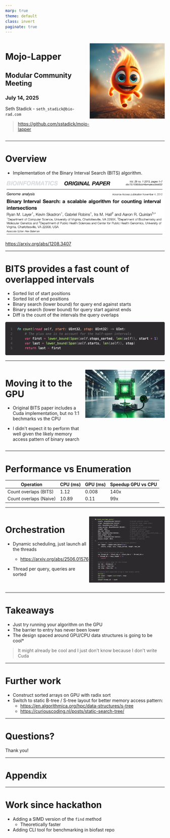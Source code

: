 ```yaml
---
marp: true
theme: default
class: invert
paginate: true
---
```


<div style="display: flex; gap: 1px;">
  <div style="flex: 1;">

# Mojo-Lapper

## Modular Community Meeting
### July 14, 2025

Seth Stadick  - `seth_stadick@bio-rad.com`

> https://github.com/sstadick/mojo-lapper

  </div>
  <div style="flex: 1;">

![Running Mojo](images/running_mojo.jpg)

  </div>
</div>

---

# Overview

- Implementation of the Binary Interval Search (BITS) algorithm.

![BITS Paper](images/bits_paper.png)

https://arxiv.org/abs/1208.3407

---

# BITS provides a fast count of overlapped intervals

- Sorted list of start positions
- Sorted list of end positions
- Binary search (lower bound) for query end against starts
- Binary search (lower bound) for query start against ends 
- Diff is the count of the intervals the query overlaps

![BITS Count](images/mojo_count.png)

---



<div style="display: flex; gap: 1px;">
  <div style="flex: 1;">

# Moving it to the GPU

- Original BITS paper includes a Cuda implementation, but no 1:1 bechmarks vs the CPU
- I didn't expect it to perform that well given the likely memory access pattern of binary search

  </div>
  <div style="flex: 1;">

![gpu](images/gpu.png)

  </div>
</div>

---

# Performance vs Enumeration

| Operation | CPU (ms) | GPU (ms) | Speedup GPU vs CPU |
|-----------|----------|----------|---------|
| Count overlaps (BITS) | 1.12 | 0.008 | 140x |
| Count overlaps (Naive) | 10.89 | 0.11 | 99x |

---

<div style="display: flex; gap: 1px;">
  <div style="flex: 1;">

# Orchestration

- Dynamic scheduling, just launch all the threads
  - https://arxiv.org/abs/2506.01576
- Thread per query, queries are sorted

  </div>
  <div style="flex: 1;">

![count kernel](images/count_kernel.png)

  </div>
</div>


---

# Takeaways

- Just try running your algorithm on the GPU
- The barrier to entry has never been lower
- The design spaced around GPU/CPU data structures is going to be cool*

> It might already be cool and I just don't know because I don't write Cuda


---

# Further work

- Construct sorted arrays on GPU with radix sort
- Switch to static B-tree / S-tree layout for better memory access pattern:
  - https://en.algorithmica.org/hpc/data-structures/s-tree
  - https://curiouscoding.nl/posts/static-search-tree/

---

# Questions?

Thank you!

---

# Appendix

---

# Work since hackathon

- Adding a SIMD version of the `find` method
  - Theoretically faster
- Adding CLI tool for benchmarking in biofast repo